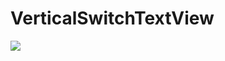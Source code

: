 # VerticalSwitchTextView


![](https://github.com/viclee2014/VerticalSwitchTextView/blob/master/app/src/main/res/raw/vertical_switch_textview.gif)
